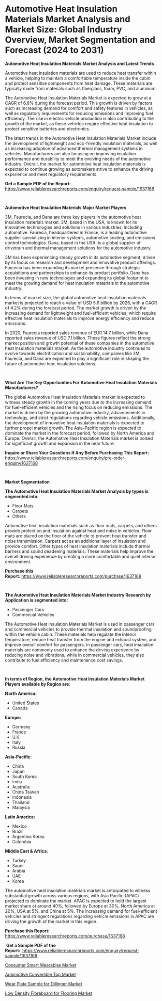 <p><h1>Automotive Heat Insulation Materials Market Analysis and Market Size: Global Industry Overview, Market Segmentation and Forecast (2024 to 2031)</h1></p><p><strong>Automotive Heat Insulation Materials Market Analysis and Latest Trends</strong></p>
<p><p>Automotive heat insulation materials are used to reduce heat transfer within a vehicle, helping to maintain a comfortable temperature inside the cabin and protect sensitive components from heat damage. These materials are typically made from materials such as fiberglass, foam, PVC, and aluminum.</p><p>The Automotive Heat Insulation Materials Market is expected to grow at a CAGR of 6.8% during the forecast period. This growth is driven by factors such as increasing demand for comfort and safety features in vehicles, as well as regulatory requirements for reducing emissions and improving fuel efficiency. The rise in electric vehicle production is also contributing to the growth of the market, as these vehicles require effective heat insulation to protect sensitive batteries and electronics.</p><p>The latest trends in the Automotive Heat Insulation Materials Market include the development of lightweight and eco-friendly insulation materials, as well as increasing adoption of advanced thermal management systems in vehicles. Manufacturers are also focusing on improving insulation performance and durability to meet the evolving needs of the automotive industry. Overall, the market for automotive heat insulation materials is expected to continue growing as automakers strive to enhance the driving experience and meet regulatory requirements.</p></p>
<p><strong>Get a Sample PDF of the Report:&nbsp;</strong> <a href="https://www.reliableresearchreports.com/enquiry/request-sample/1637168">https://www.reliableresearchreports.com/enquiry/request-sample/1637168</a></p>
<p>&nbsp;</p>
<p><strong>Automotive Heat Insulation Materials Major Market Players</strong></p>
<p><p>3M, Faurecia, and Dana are three key players in the automotive heat insulation materials market. 3M, based in the USA, is known for its innovative technologies and solutions in various industries, including automotive. Faurecia, headquartered in France, is a leading automotive supplier specializing in interior systems, automotive seating, and emissions control technologies. Dana, based in the USA, is a global supplier of drivetrain and thermal management solutions for the automotive industry.</p><p>3M has been experiencing steady growth in its automotive segment, driven by its focus on research and development and innovative product offerings. Faurecia has been expanding its market presence through strategic acquisitions and partnerships to enhance its product portfolio. Dana has been investing in new technologies and expanding its global footprint to meet the growing demand for heat insulation materials in the automotive industry.</p><p>In terms of market size, the global automotive heat insulation materials market is projected to reach a value of USD 5.6 billion by 2026, with a CAGR of 4.2% during the forecast period. The market growth is driven by the increasing demand for lightweight and fuel-efficient vehicles, which require effective heat insulation materials to improve energy efficiency and reduce emissions.</p><p>In 2020, Faurecia reported sales revenue of EUR 14.7 billion, while Dana reported sales revenue of USD 7.1 billion. These figures reflect the strong market position and growth potential of these companies in the automotive heat insulation materials market. As the automotive industry continues to evolve towards electrification and sustainability, companies like 3M, Faurecia, and Dana are expected to play a significant role in shaping the future of automotive heat insulation solutions.</p></p>
<p>&nbsp;</p>
<p><strong>What Are The Key Opportunities For Automotive Heat Insulation Materials Manufacturers?</strong></p>
<p><p>The global Automotive Heat Insulation Materials market is expected to witness steady growth in the coming years due to the increasing demand for fuel-efficient vehicles and the rising focus on reducing emissions. The market is driven by the growing automotive industry, advancements in technology, and strict regulations regarding vehicle emissions. Additionally, the development of innovative heat insulation materials is expected to further propel market growth. The Asia-Pacific region is expected to dominate the market in the forecast period, followed by North America and Europe. Overall, the Automotive Heat Insulation Materials market is poised for significant growth and expansion in the near future.</p></p>
<p><strong>Inquire or Share Your Questions If Any Before Purchasing This Report:</strong> <a href="https://www.reliableresearchreports.com/enquiry/pre-order-enquiry/1637168">https://www.reliableresearchreports.com/enquiry/pre-order-enquiry/1637168</a></p>
<p>&nbsp;</p>
<p><strong>Market Segmentation</strong></p>
<p><strong>The Automotive Heat Insulation Materials Market Analysis by types is segmented into:</strong></p>
<p><ul><li>Floor Mats</li><li>Carpets</li><li>Others</li></ul></p>
<p><p>Automotive heat insulation materials such as floor mats, carpets, and others provide protection and insulation against heat and noise in vehicles. Floor mats are placed on the floor of the vehicle to prevent heat transfer and noise transmission. Carpets act as an additional layer of insulation and provide comfort. Other types of heat insulation materials include thermal barriers and sound deadening materials. These materials help improve the overall driving experience by creating a more comfortable and quiet interior environment.</p></p>
<p><strong>Purchase this Report:&nbsp;</strong><a href="https://www.reliableresearchreports.com/purchase/1637168">https://www.reliableresearchreports.com/purchase/1637168</a></p>
<p>&nbsp;</p>
<p><strong>The Automotive Heat Insulation Materials Market Industry Research by Application is segmented into:</strong></p>
<p><ul><li>Passenger Cars</li><li>Commercial Vehicles</li></ul></p>
<p><p>The Automotive Heat Insulation Materials Market is used in passenger cars and commercial vehicles to provide thermal insulation and soundproofing within the vehicle cabin. These materials help regulate the interior temperature, reduce heat transfer from the engine and exhaust system, and improve overall comfort for passengers. In passenger cars, heat insulation materials are commonly used to enhance the driving experience by reducing noise and vibrations, while in commercial vehicles, they also contribute to fuel efficiency and maintenance cost savings.</p></p>
<p>&nbsp;</p>
<p><strong>In terms of Region, the Automotive Heat Insulation Materials Market Players available by Region are:</strong></p>
<p>
    <p> <strong> North America: </strong>
        <ul>
            <li>United States</li>
            <li>Canada</li>
        </ul>
        </p> 
    <p> <strong> Europe: </strong>
        <ul>
            <li>Germany</li>
            <li>France</li>
            <li>U.K.</li>
            <li>Italy</li>
            <li>Russia</li>
        </ul>
        </p> 
    <p> <strong> Asia-Pacific: </strong>
        <ul>
            <li>China</li>
            <li>Japan</li>
            <li>South Korea</li>
            <li>India</li>
            <li>Australia</li>
            <li>China Taiwan</li>
            <li>Indonesia</li>
            <li>Thailand</li>
            <li>Malaysia</li>
        </ul>
        </p> 
    <p> <strong> Latin America: </strong>
        <ul>
            <li>Mexico</li>
            <li>Brazil</li>
            <li>Argentina Korea</li>
            <li>Colombia</li>
        </ul>
        </p> 
    <p> <strong> Middle East & Africa: </strong>
        <ul>
            <li>Turkey</li>
            <li>Saudi</li>
            <li>Arabia</li>
            <li>UAE</li>
            <li>Korea</li>
        </ul>
    </p>
    </p>
<p><p>The automotive heat insulation materials market is anticipated to witness substantial growth across various regions, with Asia Pacific (APAC) projected to dominate the market. APAC is expected to hold the largest market share at around 40%, followed by Europe at 30%, North America at 20%, USA at 5%, and China at 5%. The increasing demand for fuel-efficient vehicles and stringent regulations regarding vehicle emissions in APAC are driving the growth of the market in this region.</p></p>
<p><strong>Purchase this Report: </strong><a href="https://www.reliableresearchreports.com/purchase/1637168">https://www.reliableresearchreports.com/purchase/1637168</a></p>
<p>&nbsp;<strong>Get a Sample PDF of the Report:&nbsp;&nbsp;</strong><a href="https://www.reliableresearchreports.com/enquiry/request-sample/1637168">https://www.reliableresearchreports.com/enquiry/request-sample/1637168</a></p>
<p><strong></strong></p>
<p><p><a href="https://view.publitas.com/reportprime-1/consumer-smart-wearables-market-insights-market-players-and-forecast-till-2030/">Consumer Smart Wearables Market</a></p><p><a href="https://view.publitas.com/reportprime-1/automotive-convertible-top-market-size-share-trends-analysis-report-by-application-regional-outlook-competitive-strategies-and-segment-forecasts-2023-2030/">Automotive Convertible Top Market</a></p><p><a href="https://view.publitas.com/reportprime-1/wear-plate-sample-for-dillinger-market-share-market-new-trends-analysis-report-by-type-by-application-by-end-use-by-region-and-segment-forecasts-2023-2030/">Wear Plate Sample for Dillinger Market</a></p><p><a href="https://natural-crush-b99.notion.site/Low-Density-Fibreboard-for-Flooring-Market-Growth-Market-Trends-COVID-19-Impact-and-Forecasts-for-f912ea6471d8424d861731fa2aed4079">Low Density Fibreboard for Flooring Market</a></p></p>